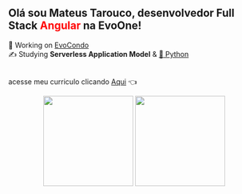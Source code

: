 ## Olá sou Mateus Tarouco, desenvolvedor Full Stack <span style="color:red">Angular</span> na EvoOne!
:seedling: Working on <a href="#"  target="_blank">EvoCondo</a><br>
:writing_hand: Studying <b>Serverless Application Model</b> & <a href="https://docs.python.org/3/"  target="_blank">:snake: Python</a><br><br>

acesse meu curriculo clicando <a href="https://curriculomateustarouco.web.app/" target="_blank">Aqui</a> :point_left:

<div align="center">
    <img height="180em" src="https://github-readme-stats.vercel.app/api?username=mateustarouco&show_icons=true&theme=dracula&include_all_commits=true&count_private=false"/>
    <img height="180em" src="https://github-readme-stats.vercel.app/api/top-langs/?username=mateustarouco&layout=compact&langs_count=7&theme=dracula"/>
</div><br>

<!-- <span> <img height='30px' style='padding-left: 25px' src="https://cdn.jsdelivr.net/gh/devicons/devicon/icons/angularjs/angularjs-original.svg" /></span>
<span> <img height='30px' style='padding-left: 25px' src="https://cdn.jsdelivr.net/gh/devicons/devicon/icons/html5/html5-original.svg" /></span>
<span> <img height='30px' style='padding-left: 25px' src="https://cdn.jsdelivr.net/gh/devicons/devicon/icons/css3/css3-original.svg" /></span>
<span> <img height='30px' style='padding-left: 25px' src="https://cdn.jsdelivr.net/gh/devicons/devicon/icons/javascript/javascript-original.svg" /></span>
<span> <img height='30px' style='padding-left: 25px' src="https://cdn.jsdelivr.net/gh/devicons/devicon/icons/typescript/typescript-original.svg" /></span>
<span> <img height='30px' style='padding-left: 25px' src="https://cdn.jsdelivr.net/gh/devicons/devicon/icons/sass/sass-original.svg" /></span>
<span> <img height='30px' style='padding-left: 25px' src="https://cdn.jsdelivr.net/gh/devicons/devicon/icons/python/python-original.svg" /></span>
<span> <img height='30px' style='padding-left: 25px' src="https://cdn.jsdelivr.net/gh/devicons/devicon/icons/graphql/graphql-plain.svg" /></span>
<span> <img height='30px' style='padding-left: 25px' src="https://cdn.jsdelivr.net/gh/devicons/devicon/icons/firebase/firebase-plain.svg" /></span>
<span> <img height='30px' style='padding-left: 25px' src="https://iconsaws.s3.amazonaws.com/aws-brands.svg" /></span> -->
